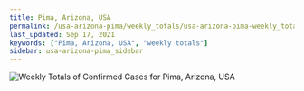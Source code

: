 ```yaml
---
title: Pima, Arizona, USA
permalink: /usa-arizona-pima/weekly_totals/usa-arizona-pima-weekly_totals.html
last_updated: Sep 17, 2021
keywords: ["Pima, Arizona, USA", "weekly totals"]
sidebar: usa-arizona-pima_sidebar
---
```


![Weekly Totals of Confirmed Cases for Pima, Arizona, USA](/covid_tracker/images/graphs/usa-arizona-pima-weekly_totals_graph.png)
